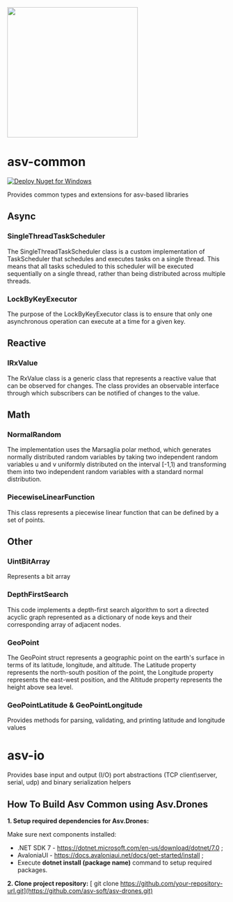 <div>
<img src="https://github.com/asv-soft/asv-drones-gui-afis/assets/151620493/932425b6-547e-4d35-bf90-6430265c8e97" width="300px" margin-left="200px">  
</div>

# asv-common
[![Deploy Nuget for Windows](https://github.com/asv-soft/asv-common/actions/workflows/nuget_windows.yml/badge.svg)](https://github.com/asv-soft/asv-common/actions/workflows/nuget_windows.yml)

Provides common types and extensions for asv-based libraries
## Async
### SingleThreadTaskScheduler
The SingleThreadTaskScheduler class is a custom implementation of TaskScheduler that schedules and executes tasks on a single thread. This means that all tasks scheduled to this scheduler will be executed sequentially on a single thread, rather than being distributed across multiple threads.
### LockByKeyExecutor
The purpose of the LockByKeyExecutor class is to ensure that only one asynchronous operation can execute at a time for a given key.
## Reactive 
### IRxValue
The RxValue<TValue> class is a generic class that represents a reactive value that can be observed for changes. The class provides an observable interface through which subscribers can be notified of changes to the value.
## Math
### NormalRandom 
The implementation uses the Marsaglia polar method, which generates normally distributed random variables by taking two independent random variables u and v uniformly distributed on the interval [-1,1) and transforming them into two independent random variables with a standard normal distribution.
### PiecewiseLinearFunction
This class represents a piecewise linear function that can be defined by a set of points.
## Other
### UintBitArray
Represents a bit array
### DepthFirstSearch
This code implements a depth-first search algorithm to sort a directed acyclic graph represented as a dictionary of node keys and their corresponding array of adjacent nodes.
### GeoPoint 
The GeoPoint struct represents a geographic point on the earth's surface in terms of its latitude, longitude, and altitude. The Latitude property represents the north-south position of the point, the Longitude property represents the east-west position, and the Altitude property represents the height above sea level.
### GeoPointLatitude & GeoPointLongitude
Provides methods for parsing, validating, and printing latitude and longitude values


# asv-io
Provides base input and output (I/O) port abstractions (TCP client\server, serial, udp) and binary serialization helpers

## How To Build Asv Common using Asv.Drones

**1. Setup required dependencies for Asv.Drones:**

Make sure next components installed: 
- .NET SDK 7 - https://dotnet.microsoft.com/en-us/download/dotnet/7.0 ; 
-  AvaloniaUI - https://docs.avaloniaui.net/docs/get-started/install ;
- Execute **dotnet install (package name)** command to setup required packages.

**2. Clone project repository:**
[ git clone https://github.com/your-repository-url.git](https://github.com/asv-soft/asv-drones.git)

